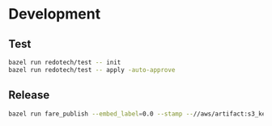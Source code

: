 # Development

## Test

```sh
bazel run redotech/test -- init
bazel run redotech/test -- apply -auto-approve
```

## Release

```sh
bazel run fare_publish --embed_label=0.0 --stamp --//aws/artifact:s3_key_prefix=0.0/ -- apply -auto-approve
```
